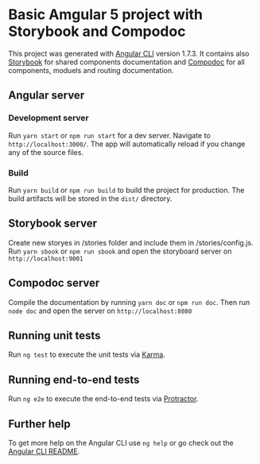 # Basic Amgular 5 project with Storybook and Compodoc

This project was generated with [Angular CLI](https://github.com/angular/angular-cli) version 1.7.3.
It contains also [Storybook](https://storybook.js.org/basics/guide-angular/) for shared components documentation and [Compodoc](https://compodoc.github.io/website/guides/features.html) for all components, moduels and routing documentation.

## Angular server
### Development server

Run `yarn start` or `npm run start` for a dev server. Navigate to `http://localhost:3000/`. The app will automatically reload if you change any of the source files.

### Build

Run `yarn build` or `npm run build` to build the project for production. The build artifacts will be stored in the `dist/` directory.

## Storybook server
Create new storyes in /stories folder and include them in /stories/config.js.
Run `yarn sbook` or `npm run sbook` and open the storyboard server on `http://localhost:9001`

## Compodoc server
Compile the documentation by running `yarn doc` or `npm run doc`. Then run `node doc` and open the server on `http://localhost:8080`

## Running unit tests

Run `ng test` to execute the unit tests via [Karma](https://karma-runner.github.io).

## Running end-to-end tests

Run `ng e2e` to execute the end-to-end tests via [Protractor](http://www.protractortest.org/).

## Further help

To get more help on the Angular CLI use `ng help` or go check out the [Angular CLI README](https://github.com/angular/angular-cli/blob/master/README.md).

